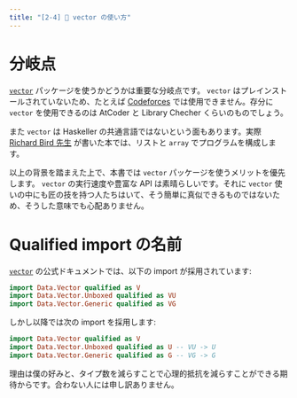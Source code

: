 ```yaml
---
title: "[2-4] 📜 vector の使い方"
---
```


# 分岐点

[`vector`] パッケージを使うかどうかは重要な分岐点です。 `vector` はプレインストールされていないため、たとえば [Codeforces](https://codeforces.com/) では使用できません。存分に `vector` を使用できるのは AtCoder と Library Checher くらいのものでしょう。

また `vector` は Haskeller の共通言語ではないという面もあります。実際 [Richard Bird 先生](https://www.amazon.co.jp/s?i=stripbooks&rh=p_27%3ARichard+Bird&s=relevancerank&text=Richard+Bird&ref=dp_byline_sr_book_1) が書いた本では、リストと `array` でプログラムを構成します。

以上の背景を踏まえた上で、本書では `vector` パッケージを使うメリットを優先します。 `vector` の実行速度や豊富な API は素晴らしいです。それに `vector` 使いの中にも匠の技を持つ人たちはいて、そう簡単に真似できるものではないため、そうした意味でも心配ありません。

# Qualified import の名前

[`vector`] の公式ドキュメントでは、以下の import が採用されています:

```hs
import Data.Vector qualified as V
import Data.Vector.Unboxed qualified as VU
import Data.Vector.Generic qualified as VG
```

しかし以降では次の import を採用します:

```hs
import Data.Vector qualified as V
import Data.Vector.Unboxed qualified as U -- VU -> U
import Data.Vector.Generic qualified as G -- VG -> G
```

理由は僕の好みと、タイプ数を減らすことで心理的抵抗を減らすことができる期待からです。合わない人には申し訳ありません。

[`vector`]: https://github.com/haskell/vector

